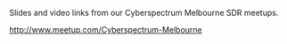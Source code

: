 Slides and video links from our Cyberspectrum Melbourne SDR meetups.

http://www.meetup.com/Cyberspectrum-Melbourne
